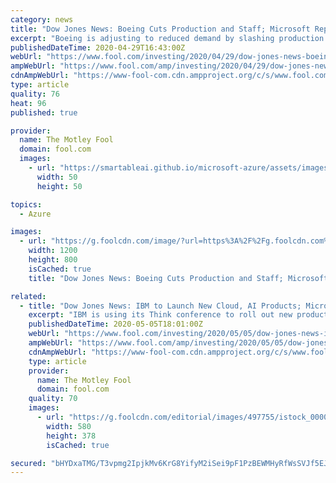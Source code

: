 ```yaml
---
category: news
title: "Dow Jones News: Boeing Cuts Production and Staff; Microsoft Reports This Afternoon"
excerpt: "Boeing is adjusting to reduced demand by slashing production and laying off workers, and Microsoft has a lot to prove after the market closes."
publishedDateTime: 2020-04-29T16:43:00Z
webUrl: "https://www.fool.com/investing/2020/04/29/dow-jones-news-boeing-cuts-production-and-staff-mi.aspx"
ampWebUrl: "https://www.fool.com/amp/investing/2020/04/29/dow-jones-news-boeing-cuts-production-and-staff-mi.aspx"
cdnAmpWebUrl: "https://www-fool-com.cdn.ampproject.org/c/s/www.fool.com/amp/investing/2020/04/29/dow-jones-news-boeing-cuts-production-and-staff-mi.aspx"
type: article
quality: 76
heat: 96
published: true

provider:
  name: The Motley Fool
  domain: fool.com
  images:
    - url: "https://smartableai.github.io/microsoft-azure/assets/images/organizations/fool.com-50x50.jpg"
      width: 50
      height: 50

topics:
  - Azure

images:
  - url: "https://g.foolcdn.com/image/?url=https%3A%2F%2Fg.foolcdn.com%2Feditorial%2Fimages%2F570316%2Fplane.jpg&w=1200&op=resize"
    width: 1200
    height: 800
    isCached: true
    title: "Dow Jones News: Boeing Cuts Production and Staff; Microsoft Reports This Afternoon"

related:
  - title: "Dow Jones News: IBM to Launch New Cloud, AI Products; Microsoft's Next Xbox Could Face Problems"
    excerpt: "IBM is using its Think conference to roll out new products, and Microsoft will need to contend with game delays and a sluggish economy when it launches a new game console later this year."
    publishedDateTime: 2020-05-05T18:01:00Z
    webUrl: "https://www.fool.com/investing/2020/05/05/dow-jones-news-ibm-to-launch-new-cloud-ai-products.aspx"
    ampWebUrl: "https://www.fool.com/amp/investing/2020/05/05/dow-jones-news-ibm-to-launch-new-cloud-ai-products.aspx"
    cdnAmpWebUrl: "https://www-fool-com.cdn.ampproject.org/c/s/www.fool.com/amp/investing/2020/05/05/dow-jones-news-ibm-to-launch-new-cloud-ai-products.aspx"
    type: article
    provider:
      name: The Motley Fool
      domain: fool.com
    quality: 70
    images:
      - url: "https://g.foolcdn.com/editorial/images/497755/istock_000016851885_large_large.jpg"
        width: 580
        height: 378
        isCached: true

secured: "bHYDxaTMG/T3vpmg2IpjkMv6KrG8YifyM2iSei9pF1PzBEWMHyRfWsSVJf5EJGbq2GU92AIjEZGrkQwhq8sCA8+iWlK23LcoA5kNW15ayC4sUUJzXbVNo0Nfz3Sw7q+d8xSfygo9E+83Mth19baidaUKLl1qvrduwffbnoz7lTO9FbsHcawWlTMFEu8atQUxSI1ozByPC8+msRS2Ke0nixMCx1FGENFPx37Oh/QkxnHxSYuzoWF3VfJFPn6meAIMpTRhJLtTbTs8VU+tuVWiTggTVuV1QYKCnRHj/hItP+4a8rrJFk8IhPBjrVPXxDmNDuhoTxdGDUmrlJWNPQoQaHDsXRm8A19BunYeylnpl/bklhdnOOEKV1Lh/8t6TrTEIMkZs1rNMLKjqvc0awKW0gOE1uGF1Ue+RQPEwNrZ/3cS7mDmf+TQqIgx+IANb4GPzgwzKkbQm5aO1B+yTaBj3rNRVzgwzBFQ7cUYYwLNowo=;IIclkQB2cNDGe+mdh8GVUQ=="
---
```


